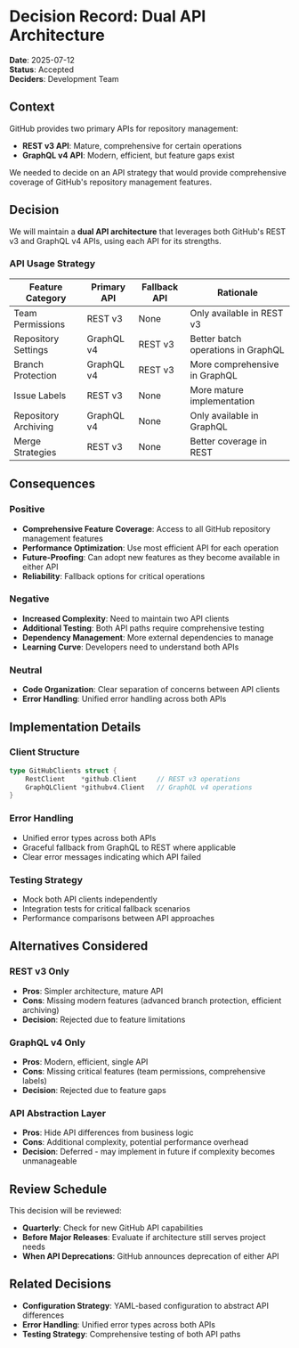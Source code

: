 # Decision Record: Dual API Architecture

**Date**: 2025-07-12  
**Status**: Accepted  
**Deciders**: Development Team  

## Context

GitHub provides two primary APIs for repository management:
- **REST v3 API**: Mature, comprehensive for certain operations
- **GraphQL v4 API**: Modern, efficient, but feature gaps exist

We needed to decide on an API strategy that would provide comprehensive coverage of GitHub's repository management features.

## Decision

We will maintain a **dual API architecture** that leverages both GitHub's REST v3 and GraphQL v4 APIs, using each API for its strengths.

### API Usage Strategy

| Feature Category | Primary API | Fallback API | Rationale |
|------------------|-------------|--------------|-----------|
| Team Permissions | REST v3 | None | Only available in REST v3 |
| Repository Settings | GraphQL v4 | REST v3 | Better batch operations in GraphQL |
| Branch Protection | GraphQL v4 | REST v3 | More comprehensive in GraphQL |
| Issue Labels | REST v3 | None | More mature implementation |
| Repository Archiving | GraphQL v4 | None | Only available in GraphQL |
| Merge Strategies | REST v3 | None | Better coverage in REST |

## Consequences

### Positive
- **Comprehensive Feature Coverage**: Access to all GitHub repository management features
- **Performance Optimization**: Use most efficient API for each operation
- **Future-Proofing**: Can adopt new features as they become available in either API
- **Reliability**: Fallback options for critical operations

### Negative
- **Increased Complexity**: Need to maintain two API clients
- **Additional Testing**: Both API paths require comprehensive testing
- **Dependency Management**: More external dependencies to manage
- **Learning Curve**: Developers need to understand both APIs

### Neutral
- **Code Organization**: Clear separation of concerns between API clients
- **Error Handling**: Unified error handling across both APIs

## Implementation Details

### Client Structure
```go
type GitHubClients struct {
    RestClient    *github.Client     // REST v3 operations
    GraphQLClient *githubv4.Client   // GraphQL v4 operations
}
```

### Error Handling
- Unified error types across both APIs
- Graceful fallback from GraphQL to REST where applicable
- Clear error messages indicating which API failed

### Testing Strategy
- Mock both API clients independently
- Integration tests for critical fallback scenarios
- Performance comparisons between API approaches

## Alternatives Considered

### REST v3 Only
- **Pros**: Simpler architecture, mature API
- **Cons**: Missing modern features (advanced branch protection, efficient archiving)
- **Decision**: Rejected due to feature limitations

### GraphQL v4 Only
- **Pros**: Modern, efficient, single API
- **Cons**: Missing critical features (team permissions, comprehensive labels)
- **Decision**: Rejected due to feature gaps

### API Abstraction Layer
- **Pros**: Hide API differences from business logic
- **Cons**: Additional complexity, potential performance overhead
- **Decision**: Deferred - may implement in future if complexity becomes unmanageable

## Review Schedule

This decision will be reviewed:
- **Quarterly**: Check for new GitHub API capabilities
- **Before Major Releases**: Evaluate if architecture still serves project needs
- **When API Deprecations**: GitHub announces deprecation of either API

## Related Decisions

- **Configuration Strategy**: YAML-based configuration to abstract API differences
- **Error Handling**: Unified error types across both APIs
- **Testing Strategy**: Comprehensive testing of both API paths